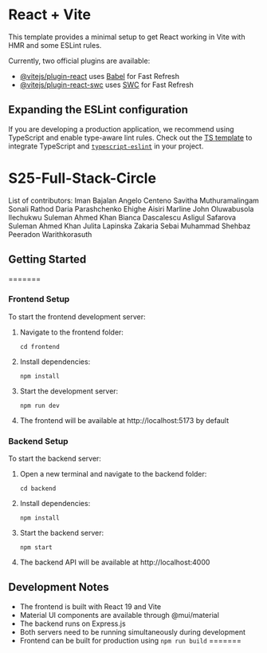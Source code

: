 # React + Vite

This template provides a minimal setup to get React working in Vite with HMR and some ESLint rules.

Currently, two official plugins are available:

- [@vitejs/plugin-react](https://github.com/vitejs/vite-plugin-react/blob/main/packages/plugin-react/README.md) uses [Babel](https://babeljs.io/) for Fast Refresh
- [@vitejs/plugin-react-swc](https://github.com/vitejs/vite-plugin-react-swc) uses [SWC](https://swc.rs/) for Fast Refresh

## Expanding the ESLint configuration

If you are developing a production application, we recommend using TypeScript and enable type-aware lint rules. Check out the [TS template](https://github.com/vitejs/vite/tree/main/packages/create-vite/template-react-ts) to integrate TypeScript and [`typescript-eslint`](https://typescript-eslint.io) in your project.

# S25-Full-Stack-Circle

List of contributors:
Iman Bajalan
Angelo Centeno
Savitha Muthuramalingam
Sonali Rathod
Daria Parashchenko
Ehighe Aisiri
Marline John
Oluwabusola Ilechukwu
Suleman Ahmed Khan
Bianca Dascalescu
Asligul Safarova
Suleman Ahmed Khan
Julita Lapinska
Zakaria Sebai
Muhammad Shehbaz
Peeradon Warithkorasuth

## Getting Started



=======
### Frontend Setup

To start the frontend development server:

1. Navigate to the frontend folder:

   ```
   cd frontend
   ```

2. Install dependencies:

   ```
   npm install
   ```

3. Start the development server:

   ```
   npm run dev
   ```

4. The frontend will be available at http://localhost:5173 by default

### Backend Setup

To start the backend server:

1. Open a new terminal and navigate to the backend folder:

   ```
   cd backend
   ```

2. Install dependencies:

   ```
   npm install
   ```

3. Start the backend server:

   ```
   npm start
   ```

4. The backend API will be available at http://localhost:4000

## Development Notes

- The frontend is built with React 19 and Vite
- Material UI components are available through @mui/material
- The backend runs on Express.js
- Both servers need to be running simultaneously during development
- Frontend can be built for production using `npm run build`
=======

